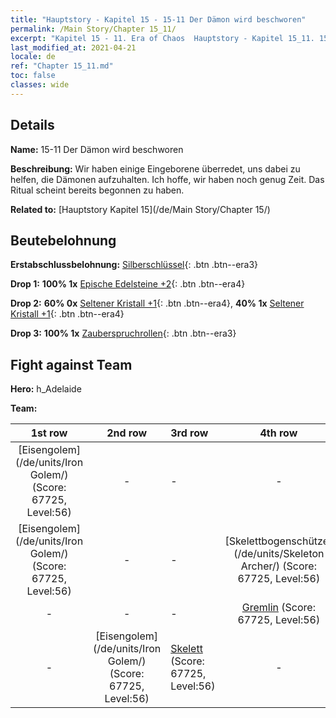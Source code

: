 ```yaml
---
title: "Hauptstory - Kapitel 15 - 15-11 Der Dämon wird beschworen"
permalink: /Main Story/Chapter 15_11/
excerpt: "Kapitel 15 - 11. Era of Chaos  Hauptstory - Kapitel 15_11. 15-11 Der Dämon wird beschworen"
last_modified_at: 2021-04-21
locale: de
ref: "Chapter 15_11.md"
toc: false
classes: wide
---
```


## Details

 **Name:** 15-11 Der Dämon wird beschworen

 **Beschreibung:** Wir haben einige Eingeborene überredet, uns dabei zu helfen, die Dämonen aufzuhalten. Ich hoffe, wir haben noch genug Zeit. Das Ritual scheint bereits begonnen zu haben.

 **Related to:** [Hauptstory Kapitel 15](/de/Main Story/Chapter 15/)

## Beutebelohnung

 **Erstabschlussbelohnung:** [Silberschlüssel](/de/Items/con_693/){: .btn .btn--era3}

 **Drop 1:** **100% 1x** [Epische Edelsteine +2](/de/Items/mat_51/){: .btn .btn--era4}

 **Drop 2:** **60% 0x** [Seltener Kristall +1](/de/Items/mat_45/){: .btn .btn--era4}, **40% 1x** [Seltener Kristall +1](/de/Items/mat_45/){: .btn .btn--era4}

 **Drop 3:** **100% 1x** [Zauberspruchrollen](/de/Items/con_694/){: .btn .btn--era3}


## Fight against Team
 **Hero:** h_Adelaide

 **Team:**


  | 1st row | 2nd row | 3rd row | 4th row |
  |:----:|:----:|:----|:----:|
  | [Eisengolem](/de/units/Iron Golem/) (Score: 67725, Level:56)  | - | - | - |
  | [Eisengolem](/de/units/Iron Golem/) (Score: 67725, Level:56)  | - | - | [Skelettbogenschütze](/de/units/Skeleton Archer/) (Score: 67725, Level:56)  |
  | - | - | - | [Gremlin](/de/units/Gremlin/) (Score: 67725, Level:56)  |
  | - | [Eisengolem](/de/units/Iron Golem/) (Score: 67725, Level:56)  | [Skelett](/de/units/Skeleton/) (Score: 67725, Level:56)  | - |


